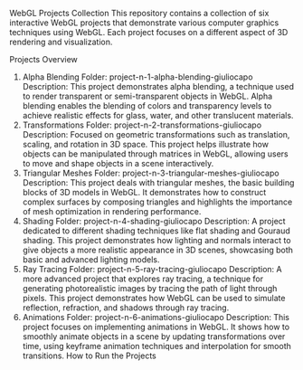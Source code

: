 WebGL Projects Collection
This repository contains a collection of six interactive WebGL projects that demonstrate various computer graphics techniques using WebGL. Each project focuses on a different aspect of 3D rendering and visualization.

Projects Overview
1. Alpha Blending
Folder: project-n-1-alpha-blending-giuliocapo
Description: This project demonstrates alpha blending, a technique used to render transparent or semi-transparent objects in WebGL. Alpha blending enables the blending of colors and transparency levels to achieve realistic effects for glass, water, and other translucent materials.
2. Transformations
Folder: project-n-2-transformations-giuliocapo
Description: Focused on geometric transformations such as translation, scaling, and rotation in 3D space. This project helps illustrate how objects can be manipulated through matrices in WebGL, allowing users to move and shape objects in a scene interactively.
3. Triangular Meshes
Folder: project-n-3-triangular-meshes-giuliocapo
Description: This project deals with triangular meshes, the basic building blocks of 3D models in WebGL. It demonstrates how to construct complex surfaces by composing triangles and highlights the importance of mesh optimization in rendering performance.
4. Shading
Folder: project-n-4-shading-giuliocapo
Description: A project dedicated to different shading techniques like flat shading and Gouraud shading. This project demonstrates how lighting and normals interact to give objects a more realistic appearance in 3D scenes, showcasing both basic and advanced lighting models.
5. Ray Tracing
Folder: project-n-5-ray-tracing-giuliocapo
Description: A more advanced project that explores ray tracing, a technique for generating photorealistic images by tracing the path of light through pixels. This project demonstrates how WebGL can be used to simulate reflection, refraction, and shadows through ray tracing.
6. Animations
Folder: project-n-6-animations-giuliocapo
Description: This project focuses on implementing animations in WebGL. It shows how to smoothly animate objects in a scene by updating transformations over time, using keyframe animation techniques and interpolation for smooth transitions.
How to Run the Projects
